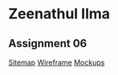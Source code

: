 # Zeenathul Ilma
## Assignment 06

[Sitemap](https://www.gloomaps.com/sx6KTCsRle)
[Wireframe](https://drive.google.com/file/d/1Vngr4Ti3_bwvi0owL0ZEa5FOQR4kQpcr/view?usp=sharing)
[Mockups](https://www.figma.com/design/sGqe9R2bvbRSfP1lXlLgAC/Untitled?node-id=0-1&t=gzLKmsXgZOqyjLk7-1) 
